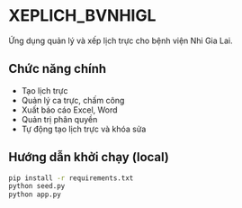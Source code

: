 # XEPLICH_BVNHIGL

Ứng dụng quản lý và xếp lịch trực cho bệnh viện Nhi Gia Lai.

## Chức năng chính
- Tạo lịch trực
- Quản lý ca trực, chấm công
- Xuất báo cáo Excel, Word
- Quản trị phân quyền
- Tự động tạo lịch trực và khóa sửa

## Hướng dẫn khởi chạy (local)

```bash
pip install -r requirements.txt
python seed.py
python app.py

